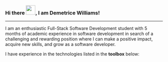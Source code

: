 ### Hi there <img src='https://raw.githubusercontent.com/MartinHeinz/MartinHeinz/master/wave.gif' width='30px'/>, I am Demetrice Williams!

---

I am an enthusiastic Full-Stack Software Development student with 5 months of academic experience in software development in search of a challenging and rewarding position where I can make a positive impact, acquire new skills, and grow as a software developer.

I have experience in the technologies listed in the **toolbox** below:

<!--
**Demetricew20/Demetricew20** is a ✨ _special_ ✨ repository because its `README.md` (this file) appears on your GitHub profile.

Here are some ideas to get you started:

- 🔭 I’m currently working on ...
- 🌱 I’m currently learning ...
- 👯 I’m looking to collaborate on ...
- 🤔 I’m looking for help with ...
- 💬 Ask me about ...
- 📫 How to reach me: ...
- 😄 Pronouns: ...
- ⚡ Fun fact: ...
-->
